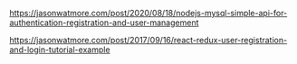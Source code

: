<https://jasonwatmore.com/post/2020/08/18/nodejs-mysql-simple-api-for-authentication-registration-and-user-management>

<https://jasonwatmore.com/post/2017/09/16/react-redux-user-registration-and-login-tutorial-example>
